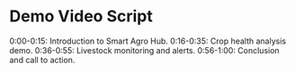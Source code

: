 # Demo Video Script

0:00-0:15: Introduction to Smart Agro Hub.
0:16-0:35: Crop health analysis demo.
0:36-0:55: Livestock monitoring and alerts.
0:56-1:00: Conclusion and call to action.
